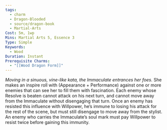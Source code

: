 ```yaml
---
tags:
  - charm
  - Dragon-Blooded
  - source/dragon-book
  - Martial-Arts
Cost: 5m, 1wp
Mins: Martial Arts 5, Essence 3
Type: Simple
Keywords:
  - Wood
Duration: Instant
Prerequisite Charms:
  - "[[Wood Dragon Form]]"
---
```

*Moving in a sinuous, vine-like kata, the Immaculate entrances her foes.*
She makes an inspire roll with (Appearance + Performance) against one or more enemies that can see her to fill them with fascination. Each enemy whose Resolve is beaten cannot attack on his next turn, and cannot move away from the Immaculate without disengaging that turn. Once an enemy has resisted this influence with Willpower, he’s immune to losing his attack for the rest of the scene, but must still disengage to move away from the stylist. An enemy who carries the Immaculate’s soul mark must pay Willpower to resist twice before gaining this immunity.